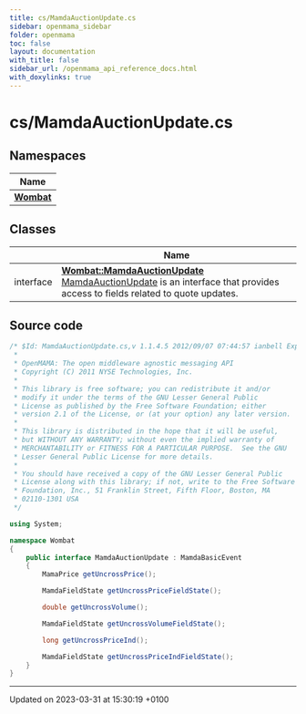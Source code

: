 ```yaml
---
title: cs/MamdaAuctionUpdate.cs
sidebar: openmama_sidebar
folder: openmama
toc: false
layout: documentation
with_title: false
sidebar_url: /openmama_api_reference_docs.html
with_doxylinks: true
---
```


# cs/MamdaAuctionUpdate.cs



## Namespaces

| Name           |
| -------------- |
| **[Wombat](namespaceWombat.html)**  |

## Classes

|                | Name           |
| -------------- | -------------- |
| interface | **[Wombat::MamdaAuctionUpdate](interfaceWombat_1_1MamdaAuctionUpdate.html)** <br>[MamdaAuctionUpdate]() is an interface that provides access to fields related to quote updates.  |




## Source code

```csharp
/* $Id: MamdaAuctionUpdate.cs,v 1.1.4.5 2012/09/07 07:44:57 ianbell Exp $
 *
 * OpenMAMA: The open middleware agnostic messaging API
 * Copyright (C) 2011 NYSE Technologies, Inc.
 *
 * This library is free software; you can redistribute it and/or
 * modify it under the terms of the GNU Lesser General Public
 * License as published by the Free Software Foundation; either
 * version 2.1 of the License, or (at your option) any later version.
 *
 * This library is distributed in the hope that it will be useful,
 * but WITHOUT ANY WARRANTY; without even the implied warranty of
 * MERCHANTABILITY or FITNESS FOR A PARTICULAR PURPOSE.  See the GNU
 * Lesser General Public License for more details.
 *
 * You should have received a copy of the GNU Lesser General Public
 * License along with this library; if not, write to the Free Software
 * Foundation, Inc., 51 Franklin Street, Fifth Floor, Boston, MA
 * 02110-1301 USA
 */

using System;

namespace Wombat
{
    public interface MamdaAuctionUpdate : MamdaBasicEvent
    {
        MamaPrice getUncrossPrice();

        MamdaFieldState getUncrossPriceFieldState();

        double getUncrossVolume();

        MamdaFieldState getUncrossVolumeFieldState();

        long getUncrossPriceInd();

        MamdaFieldState getUncrossPriceIndFieldState();
    }
}
```


-------------------------------

Updated on 2023-03-31 at 15:30:19 +0100
